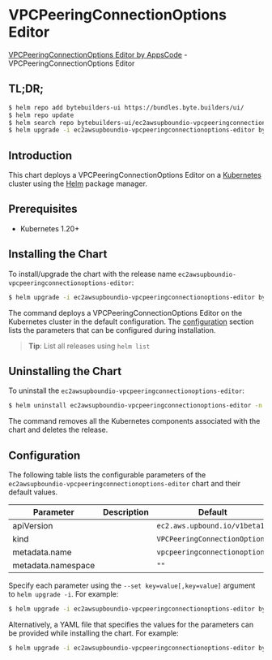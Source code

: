 # VPCPeeringConnectionOptions Editor

[VPCPeeringConnectionOptions Editor by AppsCode](https://byte.builders) - VPCPeeringConnectionOptions Editor

## TL;DR;

```bash
$ helm repo add bytebuilders-ui https://bundles.byte.builders/ui/
$ helm repo update
$ helm search repo bytebuilders-ui/ec2awsupboundio-vpcpeeringconnectionoptions-editor --version=v0.4.18
$ helm upgrade -i ec2awsupboundio-vpcpeeringconnectionoptions-editor bytebuilders-ui/ec2awsupboundio-vpcpeeringconnectionoptions-editor -n default --create-namespace --version=v0.4.18
```

## Introduction

This chart deploys a VPCPeeringConnectionOptions Editor on a [Kubernetes](http://kubernetes.io) cluster using the [Helm](https://helm.sh) package manager.

## Prerequisites

- Kubernetes 1.20+

## Installing the Chart

To install/upgrade the chart with the release name `ec2awsupboundio-vpcpeeringconnectionoptions-editor`:

```bash
$ helm upgrade -i ec2awsupboundio-vpcpeeringconnectionoptions-editor bytebuilders-ui/ec2awsupboundio-vpcpeeringconnectionoptions-editor -n default --create-namespace --version=v0.4.18
```

The command deploys a VPCPeeringConnectionOptions Editor on the Kubernetes cluster in the default configuration. The [configuration](#configuration) section lists the parameters that can be configured during installation.

> **Tip**: List all releases using `helm list`

## Uninstalling the Chart

To uninstall the `ec2awsupboundio-vpcpeeringconnectionoptions-editor`:

```bash
$ helm uninstall ec2awsupboundio-vpcpeeringconnectionoptions-editor -n default
```

The command removes all the Kubernetes components associated with the chart and deletes the release.

## Configuration

The following table lists the configurable parameters of the `ec2awsupboundio-vpcpeeringconnectionoptions-editor` chart and their default values.

|     Parameter      | Description |                 Default                  |
|--------------------|-------------|------------------------------------------|
| apiVersion         |             | <code>ec2.aws.upbound.io/v1beta1</code>  |
| kind               |             | <code>VPCPeeringConnectionOptions</code> |
| metadata.name      |             | <code>vpcpeeringconnectionoptions</code> |
| metadata.namespace |             | <code>""</code>                          |


Specify each parameter using the `--set key=value[,key=value]` argument to `helm upgrade -i`. For example:

```bash
$ helm upgrade -i ec2awsupboundio-vpcpeeringconnectionoptions-editor bytebuilders-ui/ec2awsupboundio-vpcpeeringconnectionoptions-editor -n default --create-namespace --version=v0.4.18 --set apiVersion=ec2.aws.upbound.io/v1beta1
```

Alternatively, a YAML file that specifies the values for the parameters can be provided while
installing the chart. For example:

```bash
$ helm upgrade -i ec2awsupboundio-vpcpeeringconnectionoptions-editor bytebuilders-ui/ec2awsupboundio-vpcpeeringconnectionoptions-editor -n default --create-namespace --version=v0.4.18 --values values.yaml
```

